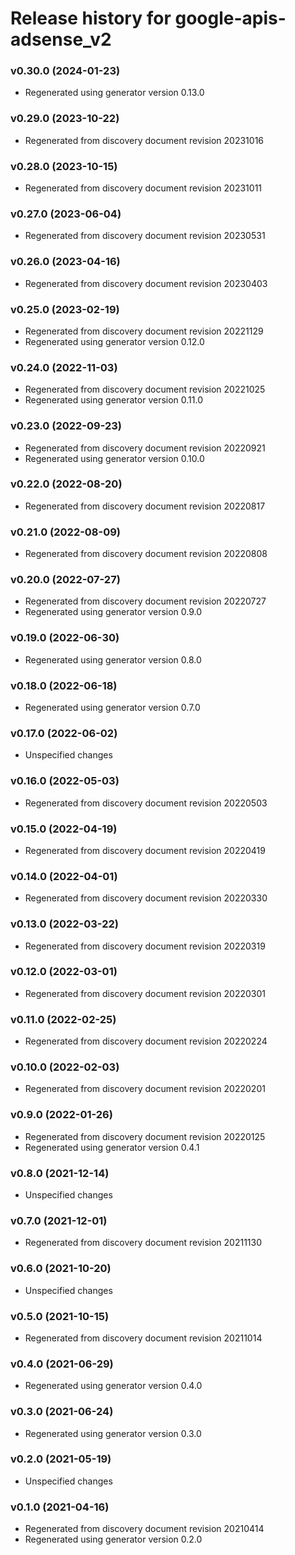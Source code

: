 # Release history for google-apis-adsense_v2

### v0.30.0 (2024-01-23)

* Regenerated using generator version 0.13.0

### v0.29.0 (2023-10-22)

* Regenerated from discovery document revision 20231016

### v0.28.0 (2023-10-15)

* Regenerated from discovery document revision 20231011

### v0.27.0 (2023-06-04)

* Regenerated from discovery document revision 20230531

### v0.26.0 (2023-04-16)

* Regenerated from discovery document revision 20230403

### v0.25.0 (2023-02-19)

* Regenerated from discovery document revision 20221129
* Regenerated using generator version 0.12.0

### v0.24.0 (2022-11-03)

* Regenerated from discovery document revision 20221025
* Regenerated using generator version 0.11.0

### v0.23.0 (2022-09-23)

* Regenerated from discovery document revision 20220921
* Regenerated using generator version 0.10.0

### v0.22.0 (2022-08-20)

* Regenerated from discovery document revision 20220817

### v0.21.0 (2022-08-09)

* Regenerated from discovery document revision 20220808

### v0.20.0 (2022-07-27)

* Regenerated from discovery document revision 20220727
* Regenerated using generator version 0.9.0

### v0.19.0 (2022-06-30)

* Regenerated using generator version 0.8.0

### v0.18.0 (2022-06-18)

* Regenerated using generator version 0.7.0

### v0.17.0 (2022-06-02)

* Unspecified changes

### v0.16.0 (2022-05-03)

* Regenerated from discovery document revision 20220503

### v0.15.0 (2022-04-19)

* Regenerated from discovery document revision 20220419

### v0.14.0 (2022-04-01)

* Regenerated from discovery document revision 20220330

### v0.13.0 (2022-03-22)

* Regenerated from discovery document revision 20220319

### v0.12.0 (2022-03-01)

* Regenerated from discovery document revision 20220301

### v0.11.0 (2022-02-25)

* Regenerated from discovery document revision 20220224

### v0.10.0 (2022-02-03)

* Regenerated from discovery document revision 20220201

### v0.9.0 (2022-01-26)

* Regenerated from discovery document revision 20220125
* Regenerated using generator version 0.4.1

### v0.8.0 (2021-12-14)

* Unspecified changes

### v0.7.0 (2021-12-01)

* Regenerated from discovery document revision 20211130

### v0.6.0 (2021-10-20)

* Unspecified changes

### v0.5.0 (2021-10-15)

* Regenerated from discovery document revision 20211014

### v0.4.0 (2021-06-29)

* Regenerated using generator version 0.4.0

### v0.3.0 (2021-06-24)

* Regenerated using generator version 0.3.0

### v0.2.0 (2021-05-19)

* Unspecified changes

### v0.1.0 (2021-04-16)

* Regenerated from discovery document revision 20210414
* Regenerated using generator version 0.2.0

